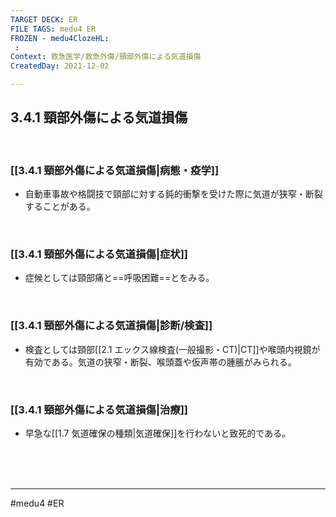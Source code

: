 ```yaml
---
TARGET DECK: ER
FILE TAGS: medu4 ER
FROZEN - medu4ClozeHL:
 : 
Context: 救急医学/救急外傷/頸部外傷による気道損傷
CreatedDay: 2021-12-02

---
```


## 3.4.1 頸部外傷による気道損傷

<br>

### [[3.4.1 頸部外傷による気道損傷|病態・疫学]]
* 自動車事故や格闘技で頸部に対する鈍的衝撃を受けた際に気道が狭窄・断裂することがある。

<br>

### [[3.4.1 頸部外傷による気道損傷|症状]]
* 症候としては頸部痛と==呼吸困難==とをみる。
<!--ID: 1638602551708-->


<br>

### [[3.4.1 頸部外傷による気道損傷|診断/検査]]
* 検査としては頸部[[2.1 エックス線検査(一般撮影・CT)|CT]]や喉頭内視鏡が有効である。気道の狭窄・断裂、喉頭蓋や仮声帯の腫脹がみられる。


<br>

### [[3.4.1 頸部外傷による気道損傷|治療]]
* 早急な[[1.7 気道確保の種類|気道確保]]を行わないと致死的である。

<br><br><br>

---
#medu4 #ER 
